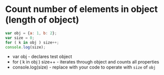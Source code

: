 # Count number of elements in object (length of object)

```javascript
var obj = {a: 1, b: 2};
var size = 0;
for ( k in obj ) size++;
console.log(size);
```

- var obj - declares test object
- for ( k in obj ) size++ - iterates through object and counts all properties
- console.log(size) - replace with your code to operate with ```size``` of ```obj```
